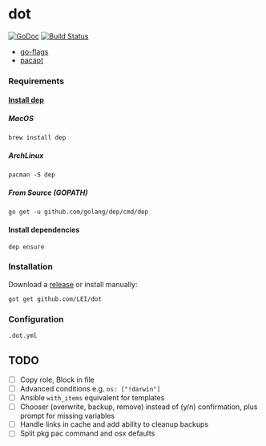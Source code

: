 # dot

[![GoDoc](https://godoc.org/github.com/LEI/dot?status.svg)](https://godoc.org/github.com/LEI/dot)
[![Build Status](https://travis-ci.org/LEI/dot.svg?branch=master)](https://travis-ci.org/LEI/dot)
<!-- [![Go Report
Card](https://goreportcard.com/badge/github.com/LEI/dot)](https://goreportcard.com/report/github.com/LEI/dot)
-->

- [go-flags](https://github.com/jessevdk/go-flags)
- [pacapt](https://github.com/icy/pacapt)

### Requirements

#### [Install dep](https://golang.github.io/dep/docs/installation.html<Paste>)

##### MacOS

    brew install dep

##### ArchLinux

    pacman -S dep

##### From Source (GOPATH)

    go get -u github.com/golang/dep/cmd/dep

#### Install dependencies

    dep ensure

### Installation

Download a [release](https://github.com/LEI/dot/releases) or install manually:

    got get github.com/LEI/dot

### Configuration

`.dot.yml`

## TODO

- [ ] Copy role, Block in file
- [ ] Advanced conditions e.g. `os: ["!darwin"]`
- [ ] Ansible `with_items` equivalent for templates
- [ ] Chooser (overwrite, backup, remove) instead of (y/n) confirmation, plus prompt for missing variables
- [ ] Handle links in cache and add ability to cleanup backups
- [ ] Split pkg pac command and osx defaults
